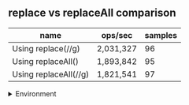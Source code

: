 ## replace vs replaceAll comparison

|name|ops/sec|samples|
|-|-|-|
|Using replace(//g)|2,031,327|96|
|Using replaceAll()|1,893,842|95|
|Using replaceAll(//g)|1,821,541|97|


<details>
<summary>Environment</summary>

* __Machine:__ linux x64 | 2 vCPUs | 6.8GB Mem
* __Run:__ Sat Oct 21 2023 13:29:58 GMT+0000 (Coordinated Universal Time)
</details>

<!--
{"environment":{"platform":"linux","arch":"x64","cpus":2,"totalMemory":6.7597503662109375},"benchmarks":[{"name":"Using replace(//g)","opsSec":2031327.316005493,"samples":7},{"name":"Using replaceAll()","opsSec":1893842.1647432442,"samples":4},{"name":"Using replaceAll(//g)","opsSec":1821540.6569185362,"samples":5}]}-->
